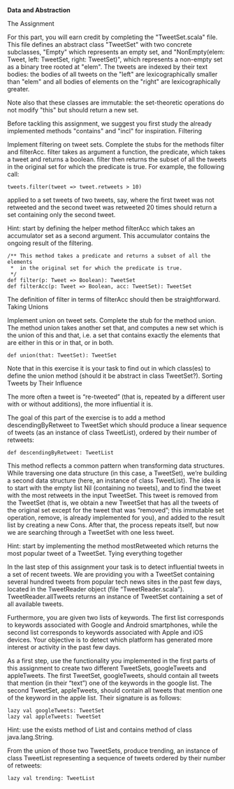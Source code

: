 **Data and Abstraction**

The Assignment

For this part, you will earn credit by completing the "TweetSet.scala" file. This file defines an abstract class "TweetSet" with two concrete subclasses, "Empty" which represents an empty set, and "NonEmpty(elem: Tweet, left: TweetSet, right: TweetSet)", which represents a non-empty set as a binary tree rooted at "elem". The tweets are indexed by their text bodies: the bodies of all tweets on the "left" are lexicographically smaller than "elem" and all bodies of elements on the "right" are lexicographically greater.

Note also that these classes are immutable: the set-theoretic operations do not modify "this" but should return a new set.

Before tackling this assignment, we suggest you first study the already implemented methods "contains" and "incl" for inspiration.
Filtering

Implement filtering on tweet sets. Complete the stubs for the methods filter and filterAcc. filter takes as argument a function, the predicate, which takes a tweet and returns a boolean. filter then returns the subset of all the tweets in the original set for which the predicate is true. For example, the following call:

	tweets.filter(tweet => tweet.retweets > 10)

applied to a set tweets of two tweets, say, where the first tweet was not retweeted and the second tweet was retweeted 20 times should return a set containing only the second tweet.

Hint: start by defining the helper method filterAcc which takes an accumulator set as a second argument. This accumulator contains the ongoing result of the filtering.

	/** This method takes a predicate and returns a subset of all the elements
	 *  in the original set for which the predicate is true.
	 */
	def filter(p: Tweet => Boolean): TweetSet
	def filterAcc(p: Tweet => Boolean, acc: TweetSet): TweetSet

The definition of filter in terms of filterAcc should then be straightforward.
Taking Unions

Implement union on tweet sets. Complete the stub for the method union. The method union takes another set that, and computes a new set which is the union of this and that, i.e. a set that contains exactly the elements that are either in this or in that, or in both.

	def union(that: TweetSet): TweetSet

Note that in this exercise it is your task to find out in which class(es) to define the union method (should it be abstract in class TweetSet?).
Sorting Tweets by Their Influence

The more often a tweet is “re-tweeted” (that is, repeated by a different user with or without additions), the more influential it is.

The goal of this part of the exercise is to add a method descendingByRetweet to TweetSet which should produce a linear sequence of tweets (as an instance of class TweetList), ordered by their number of retweets:

	def descendingByRetweet: TweetList

This method reflects a common pattern when transforming data structures. While traversing one data structure (in this case, a TweetSet), we’re building a second data structure (here, an instance of class TweetList). The idea is to start with the empty list Nil (containing no tweets), and to find the tweet with the most retweets in the input TweetSet. This tweet is removed from the TweetSet (that is, we obtain a new TweetSet that has all the tweets of the original set except for the tweet that was “removed”; this immutable set operation, remove, is already implemented for you), and added to the result list by creating a new Cons. After that, the process repeats itself, but now we are searching through a TweetSet with one less tweet.

Hint: start by implementing the method mostRetweeted which returns the most popular tweet of a TweetSet.
Tying everything together

In the last step of this assignment your task is to detect influential tweets in a set of recent tweets. We are providing you with a TweetSet containing several hundred tweets from popular tech news sites in the past few days, located in the TweetReader object (file “TweetReader.scala”). TweetReader.allTweets returns an instance of TweetSet containing a set of all available tweets.

Furthermore, you are given two lists of keywords. The first list corresponds to keywords associated with Google and Android smartphones, while the second list corresponds to keywords associated with Apple and iOS devices. Your objective is to detect which platform has generated more interest or activity in the past few days.

As a first step, use the functionality you implemented in the first parts of this assignment to create two different TweetSets, googleTweets and appleTweets. The first TweetSet, googleTweets, should contain all tweets that mention (in their “text”) one of the keywords in the google list. The second TweetSet, appleTweets, should contain all tweets that mention one of the keyword in the apple list. Their signature is as follows:

	lazy val googleTweets: TweetSet
	lazy val appleTweets: TweetSet

Hint: use the exists method of List and contains method of class java.lang.String.

From the union of those two TweetSets, produce trending, an instance of class TweetList representing a sequence of tweets ordered by their number of retweets:

	lazy val trending: TweetList